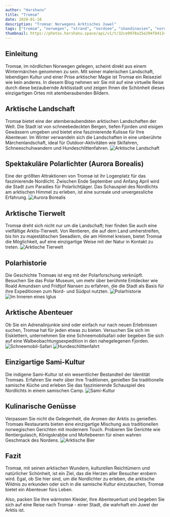 ```yaml
---
author: "Harshanu"
title: "Tromsø"
date: 2020-01-18
description: "Tromsø: Norwegens Arktisches Juwel"
tags: ["tromsø", "norwegen", "strand", "nordsee", "skandinavien", "nordisch", "hundeschlittenfahrt", "rentiere"]
thumbnail: https://photos.harshanu.space/api/v1/t/32ce9978a15e294f841342d28d4fca62d11daebf/2zwabhu7/fit_2048
---
```


## Einleitung

Tromsø, im nördlichen Norwegen gelegen, scheint direkt aus einem Wintermärchen genommen zu sein. Mit seiner malerischen Landschaft, lebendigen Kultur und einer Prise arktischer Magie ist Tromsø ein Reiseziel wie kein anderes. In diesem Blog nehmen wir Sie mit auf eine virtuelle Reise durch diese bezaubernde Arktisstadt und zeigen Ihnen die Schönheit dieses einzigartigen Ortes mit atemberaubenden Bildern.

## Arktische Landschaft

Tromsø bietet eine der atemberaubendsten arktischen Landschaften der Welt. Die Stadt ist von schneebedeckten Bergen, tiefen Fjorden und eisigen Gewässern umgeben und bietet eine faszinierende Kulisse für Ihre Abenteuer. Im Winter verwandeln sich die Landschaften in eine unberührte Märchenlandschaft, ideal für Outdoor-Aktivitäten wie Skifahren, Schneeschuhwandern und Hundeschlittenfahren.
![ Arktische Landschaft ](https://photos.harshanu.space/api/v1/t/ecc97727c23ef62a21bddb371586c65582d31f60/2zwabhu7/fit_2048)

## Spektakuläre Polarlichter (Aurora Borealis)

Eine der größten Attraktionen von Tromsø ist ihr Logenplatz für das faszinierende Nordlicht. Zwischen Ende September und Anfang April wird die Stadt zum Paradies für Polarlichtjäger. Das Schauspiel des Nordlichts am arktischen Himmel zu erleben, ist eine surreale und unvergessliche Erfahrung.
![ Aurora Borealis ](https://photos.harshanu.space/api/v1/t/9165968b00cd7ca21b2dfeb5e404e00a0c392969/2zwabhu7/fit_2048)

## Arktische Tierwelt

Tromsø dreht sich nicht nur um die Landschaft; hier finden Sie auch eine vielfältige Arktis-Tierwelt. Von Rentieren, die auf dem Land umherstreifen, bis hin zu majestätischen Seeadlern, die am Himmel kreisen, bietet Tromsø die Möglichkeit, auf eine einzigartige Weise mit der Natur in Kontakt zu treten.
![ Arktische Tierwelt ](https://photos.harshanu.space/api/v1/t/a7683c7c65116f50cd78fff670a24e20c3dca3aa/2zwabhu7/fit_2048)

## Polarhistorie

Die Geschichte Tromsøs ist eng mit der Polarforschung verknüpft. Besuchen Sie das Polar Museum, um mehr über berühmte Entdecker wie Roald Amundsen und Fridtjof Nansen zu erfahren, die die Stadt als Basis für ihre Expeditionen zum Nord- und Südpol nutzten.
![ Polarhistorie ](https://photos.harshanu.space/api/v1/t/86dfcc69e8c9997966fc4f5b192cc3b39c989bf1/2zwabhu7/fit_2048)
![ Im Inneren eines Iglus ](https://photos.harshanu.space/api/v1/t/60394846cfe0396d1b314d42da298f6d0ed97d5c/2zwabhu7/fit_2048)

## Arktische Abenteuer

Ob Sie ein Adrenalinjunkie sind oder einfach nur nach neuen Erlebnissen suchen, Tromsø hat für jeden etwas zu bieten. Versuchen Sie sich im Eisklettern, unternehmen Sie eine Schneemobilsafari oder begeben Sie sich auf eine Walbeobachtungsexpedition in den nahegelegenen Fjorden.
![ Schneemobil-Safari ](https://photos.harshanu.space/api/v1/t/a71d7d14645cb9c100787ccc019ecaeb136b9272/2zwabhu7/fit_2048)
![ Hundeschlittenfahrt ](https://photos.harshanu.space/api/v1/t/70a83dd69561e605fcd3b67bfcb87e4cba95ab4f/2zwabhu7/fit_2048)

## Einzigartige Sami-Kultur

Die indigene Sami-Kultur ist ein wesentlicher Bestandteil der Identität Tromsøs. Erfahren Sie mehr über ihre Traditionen, genießen Sie traditionelle samische Küche und erleben Sie das faszinierende Schauspiel des Nordlichts in einem samischen Camp.
![ Sami-Kultur ](https://photos.harshanu.space/api/v1/t/eb8999e26c12279dc93aea40825333ae2aeef9c3/2zwabhu7/fit_2048)

## Kulinarische Genüsse

Verpassen Sie nicht die Gelegenheit, die Aromen der Arktis zu genießen. Tromsøs Restaurants bieten eine einzigartige Mischung aus traditionellen norwegischen Gerichten mit modernem Touch. Probieren Sie Gerichte wie Rentiergulasch, Königskrabbe und Moltebeeren für einen wahren Geschmack des Nordens.
![ Arktische Bier ](https://photos.harshanu.space/api/v1/t/27df20966e1fb2186861f053f911eb5c7b3ee860/2zwabhu7/fit_2048)

## Fazit

Tromsø, mit seinen arktischen Wundern, kulturellen Reichtümern und natürlicher Schönheit, ist ein Ziel, das die Herzen aller Besucher erobern wird. Egal, ob Sie hier sind, um die Nordlichter zu erleben, die arktische Wildnis zu erkunden oder sich in die samische Kultur einzutauchen, Tromsø bietet ein Abenteuer fürs Leben.

Also, packen Sie Ihre wärmsten Kleider, Ihre Abenteuerlust und begeben Sie sich auf eine Reise nach Tromsø - einer Stadt, die wahrhaft ein Juwel der Arktis ist.